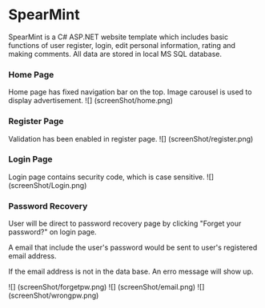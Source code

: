 # SpearMint

SpearMint is a C# ASP.NET website template which includes basic functions of user register, login, edit personal information, rating and making comments. All data are stored in local MS SQL database.

### Home Page

Home page has fixed navigation bar on the top. Image carousel is used to display advertisement.
![] (screenShot/home.png)

### Register Page

Validation has been enabled in register page.
![] (screenShot/register.png)



### Login Page

Login page contains security code, which is case sensitive.
![] (screenShot/Login.png)



### Password Recovery

User will be direct to password recovery page by clicking "Forget your password?" on login page.

A email that include the user's password would be sent to user's registered email address.

If the email address is not in the data base. An erro message will show up.

![] (screenShot/forgetpw.png)
![] (screenShot/email.png)
![] (screenShot/wrongpw.png)










